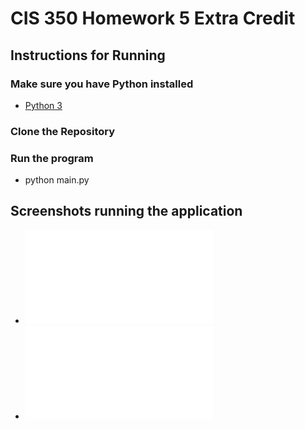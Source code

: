 # CIS 350 Homework 5 Extra Credit

## Instructions for Running
### Make sure you have Python installed
* [Python 3](https://www.python.org/downloads/)

### Clone the Repository
### Run the program
* python main.py

## Screenshots running the application
* ![Screenshot 1](CIS350HW5_screenshot1.pdf)
* ![Screenshot 2 after running application](CIS350HW5_screenshot2.pdf)



